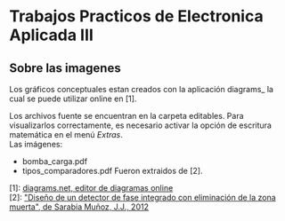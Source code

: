 # Trabajos Practicos de Electronica Aplicada III
## Sobre las imagenes


Los gráficos conceptuales estan creados con la aplicación diagrams_ la cual se puede utilizar online en [1].  
  
Los archivos fuente se encuentran en la carpeta editables. Para visualizarlos correctamente, es necesario activar la opción de escritura matemática en el menú _Extras_.  
Las imágenes:  
 - bomba_carga.pdf
 - tipos_comparadores.pdf
Fueron extraidos de [2].  


[1]: [diagrams.net, editor de diagramas online](https://app.diagrams.net)  
[2]: ["Diseño de un detector de fase integrado con eliminación de la
zona muerta", de Sarabia Muñoz, J.J., 2012](https://en.iuma.ulpgc.es/rfic/diseno-de-un-detector-de-fase-integrado-con-eliminacion-de-la-zona-muerta/)
